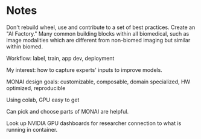 # Notes

Don't rebuild wheel, use and contribute to a set of best practices. Create an "AI Factory." Many common building blocks within all biomedical, such as image modalities which are different from non-biomed imaging but similar within biomed. 

Workflow: label, train, app dev, deployment

My interest: how to capture experts' inputs to improve models.

MONAI design goals: customizable, composable, domain specialized, HW optimized, reproducible

Using colab, GPU easy to get

Can pick and choose parts of MONAI are helpful. 

Look up NVIDIA GPU dashboards for researcher connection to what is running in container.



